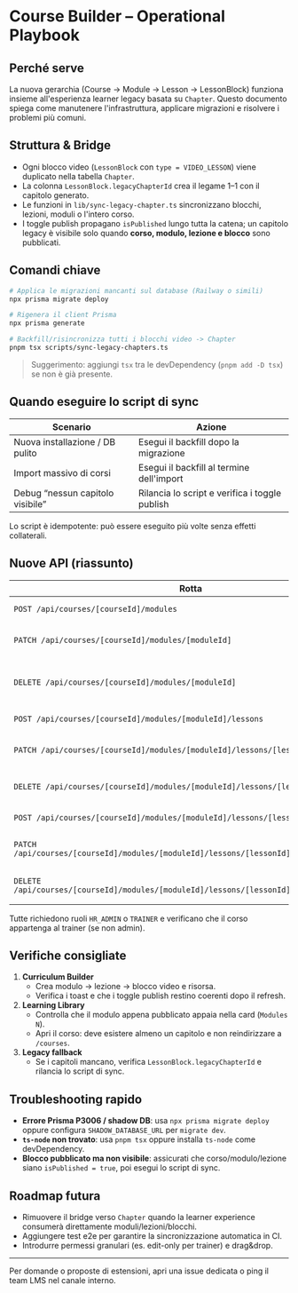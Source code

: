 # Course Builder – Operational Playbook

## Perché serve
La nuova gerarchia (Course → Module → Lesson → LessonBlock) funziona insieme all'esperienza learner legacy basata su `Chapter`. Questo documento spiega come manutenere l'infrastruttura, applicare migrazioni e risolvere i problemi più comuni.

## Struttura & Bridge
- Ogni blocco video (`LessonBlock` con `type = VIDEO_LESSON`) viene duplicato nella tabella `Chapter`.
- La colonna `LessonBlock.legacyChapterId` crea il legame 1–1 con il capitolo generato.
- Le funzioni in `lib/sync-legacy-chapter.ts` sincronizzano blocchi, lezioni, moduli o l'intero corso.
- I toggle publish propagano `isPublished` lungo tutta la catena; un capitolo legacy è visibile solo quando **corso, modulo, lezione e blocco** sono pubblicati.

## Comandi chiave
```bash
# Applica le migrazioni mancanti sul database (Railway o simili)
npx prisma migrate deploy

# Rigenera il client Prisma
npx prisma generate

# Backfill/risincronizza tutti i blocchi video -> Chapter
pnpm tsx scripts/sync-legacy-chapters.ts
```

> Suggerimento: aggiungi `tsx` tra le devDependency (`pnpm add -D tsx`) se non è già presente.

## Quando eseguire lo script di sync
| Scenario | Azione |
| --- | --- |
| Nuova installazione / DB pulito | Esegui il backfill dopo la migrazione |
| Import massivo di corsi | Esegui il backfill al termine dell'import |
| Debug “nessun capitolo visibile” | Rilancia lo script e verifica i toggle publish |

Lo script è idempotente: può essere eseguito più volte senza effetti collaterali.

## Nuove API (riassunto)
| Rotta | Descrizione |
| --- | --- |
| `POST /api/courses/[courseId]/modules` | Crea modulo |
| `PATCH /api/courses/[courseId]/modules/[moduleId]` | Aggiorna modulo + sync legacy |
| `DELETE /api/courses/[courseId]/modules/[moduleId]` | Rimuove modulo e capitoli associati |
| `POST /api/courses/[courseId]/modules/[moduleId]/lessons` | Crea lezione |
| `PATCH /api/courses/[courseId]/modules/[moduleId]/lessons/[lessonId]` | Aggiorna lezione + sync |
| `DELETE /api/courses/[courseId]/modules/[moduleId]/lessons/[lessonId]` | Rimuove lezione + capitoli |
| `POST /api/courses/[courseId]/modules/[moduleId]/lessons/[lessonId]/blocks` | Aggiunge blocco |
| `PATCH /api/courses/[courseId]/modules/[moduleId]/lessons/[lessonId]/blocks/[blockId]` | Aggiorna blocco + capitolo |
| `DELETE /api/courses/[courseId]/modules/[moduleId]/lessons/[lessonId]/blocks/[blockId]` | Cancella blocco + capitolo |

Tutte richiedono ruoli `HR_ADMIN` o `TRAINER` e verificano che il corso appartenga al trainer (se non admin).

## Verifiche consigliate
1. **Curriculum Builder**
   - Crea modulo → lezione → blocco video e risorsa.
   - Verifica i toast e che i toggle publish restino coerenti dopo il refresh.
2. **Learning Library**
   - Controlla che il modulo appena pubblicato appaia nella card (`Modules N`).
   - Apri il corso: deve esistere almeno un capitolo e non reindirizzare a `/courses`.
3. **Legacy fallback**
   - Se i capitoli mancano, verifica `LessonBlock.legacyChapterId` e rilancia lo script di sync.

## Troubleshooting rapido
- **Errore Prisma P3006 / shadow DB**: usa `npx prisma migrate deploy` oppure configura `SHADOW_DATABASE_URL` per `migrate dev`.
- **`ts-node` non trovato**: usa `pnpm tsx` oppure installa `ts-node` come devDependency.
- **Blocco pubblicato ma non visibile**: assicurati che corso/modulo/lezione siano `isPublished = true`, poi esegui lo script di sync.

## Roadmap futura
- Rimuovere il bridge verso `Chapter` quando la learner experience consumerà direttamente moduli/lezioni/blocchi.
- Aggiungere test e2e per garantire la sincronizzazione automatica in CI.
- Introdurre permessi granulari (es. edit-only per trainer) e drag&drop.

---
Per domande o proposte di estensioni, apri una issue dedicata o ping il team LMS nel canale interno.
